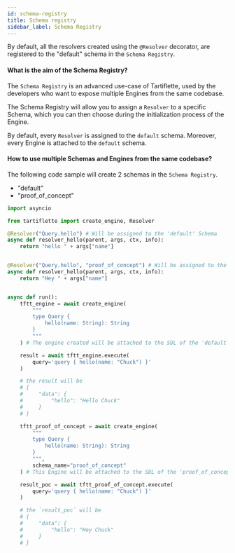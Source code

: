 ```yaml
---
id: schema-registry
title: Schema registry
sidebar_label: Schema Registry
---
```


By default, all the resolvers created using the `@Resolver` decorator, are registered to the "default" schema in the `Schema Registry`.

#### What is the aim of the Schema Registry?

The `Schema Registry` is an advanced use-case of Tartiflette, used by the developers who want to expose multiple Engines from the same codebase.

The Schema Registry will allow you to assign a `Resolver` to a specific Schema, which you can then choose during the initialization process of the Engine.

By default, every `Resolver` is assigned to the `default` schema. Moreover, every Engine is attached to the `default` schema.

#### How to use multiple Schemas and Engines from the same codebase?

The following code sample will create 2 schemas in the `Schema Registry`.

- "default"
- "proof_of_concept"

```python
import asyncio

from tartiflette import create_engine, Resolver

@Resolver("Query.hello") # Will be assigned to the 'default' Schema
async def resolver_hello(parent, args, ctx, info):
    return "hello " + args["name"]


@Resolver("Query.hello", "proof_of_concept") # Will be assigned to the 'proof_of_concept' Schema
async def resolver_hello(parent, args, ctx, info):
    return "Hey " + args["name"]


async def run():
    tftt_engine = await create_engine(
        """
        type Query {
            hello(name: String): String
        }
        """
    ) # The engine created will be attached to the SDL of the 'default' Schema.

    result = await tftt_engine.execute(
        query='query { hello(name: "Chuck") }'
    )

    # the result will be
    # {
    #     "data": {
    #         "hello": "Hello Chuck"
    #     }
    # }

    tftt_proof_of_concept = await create_engine(
        """
        type Query {
            hello(name: String): String
        }
        """,
        schema_name="proof_of_concept"
    ) # This Engine will be attached to the SDL of the 'proof_of_concept' Schema.

    result_poc = await tftt_proof_of_concept.execute(
        query='query { hello(name: "Chuck") }'
    )

    # the `result_poc` will be
    # {
    #     "data": {
    #         "hello": "Hey Chuck"
    #     }
    # }
```